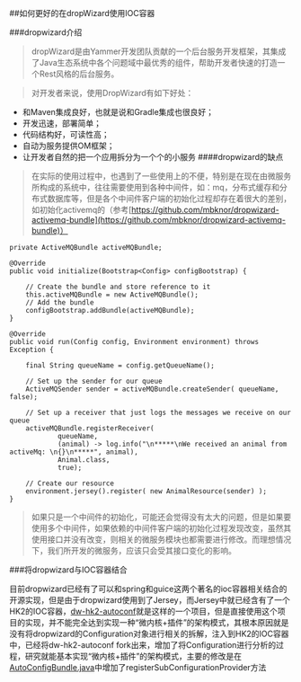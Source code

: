 ##如何更好的在dropWizard使用IOC容器

###dropwizard介绍
>dropWizard是由Yammer开发团队贡献的一个后台服务开发框架，其集成了Java生态系统中各个问题域中最优秀的组件，帮助开发者快速的打造一个Rest风格的后台服务。 
    
>对开发者来说，使用DropWizard有如下好处： 

- 和Maven集成良好，也就是说和Gradle集成也很良好； 
- 开发迅速，部署简单； 
- 代码结构好，可读性高； 
- 自动为服务提供OM框架； 
- 让开发者自然的把一个应用拆分为一个个的小服务 
####dropwizard的缺点
> 在实际的使用过程中，也遇到了一些使用上的不便，特别是在现在由微服务所构成的系统中，往往需要使用到各种中间件，如：mq，分布式缓存和分布式数据库等，但是各个中间件客户端的初始化过程却存在着很大的差别，如初始化activemq的（参考[https://github.com/mbknor/dropwizard-activemq-bundle](https://github.com/mbknor/dropwizard-activemq-bundle)）

    private ActiveMQBundle activeMQBundle;

    @Override
    public void initialize(Bootstrap<Config> configBootstrap) {

        // Create the bundle and store reference to it
        this.activeMQBundle = new ActiveMQBundle();
        // Add the bundle
        configBootstrap.addBundle(activeMQBundle);
    }

    @Override
    public void run(Config config, Environment environment) throws Exception {

        final String queueName = config.getQueueName();

        // Set up the sender for our queue
        ActiveMQSender sender = activeMQBundle.createSender( queueName, false);

        // Set up a receiver that just logs the messages we receive on our queue
        activeMQBundle.registerReceiver(
                queueName,
                (animal) -> log.info("\n*****\nWe received an animal from activeMq: \n{}\n*****", animal),
                Animal.class,
                true);

        // Create our resource
        environment.jersey().register( new AnimalResource(sender) );
    }
>如果只是一个中间件的初始化，可能还会觉得没有太大的问题，但是如果要使用多个中间件，如果依赖的中间件客户端的初始化过程发现改变，虽然其使用接口并没有改变，则相关的微服务模块也都需要进行修改。而理想情况下，我们所开发的微服务，应该只会受其接口变化的影响。

###将dropwizard与IOC容器结合

目前dropwizard已经有了可以和spring和guice这两个著名的ioc容器相关结合的开源实现，但是由于dropwizard使用到了Jersey，而Jersey中就已经含有了一个HK2的IOC容器，[dw-hk2-autoconf](https://github.com/mcdan/dw-hk2-autoconf)就是这样的一个项目，但是直接使用这个项目的实现，并不能完全达到实现一种“微内核+插件”的架构模式，其根本原因就是没有将dropwizard的Configuration对象进行相关的拆解，注入到HK2的IOC容器中，已经将dw-hk2-autoconf fork出来，增加了将Configuration进行分析的过程，研究就能基本实现“微内核+插件”的架构模式，主要的修改是在[AutoConfigBundle.java](https://github.com/paopaoyu/dw-hk2-autoconf/blob/master/src/main/java/org/mcdan/dropwizard/bundles/hk2autoconfig/AutoConfigBundle.java)中增加了registerSubConfigurationProvider方法

